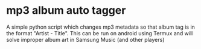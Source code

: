 # mp3 album auto tagger
A simple python script which changes mp3 metadata so that album tag is in the format "Artist - Title". This can be run on android using Termux and will solve improper album art in Samsung Music (and other players)
